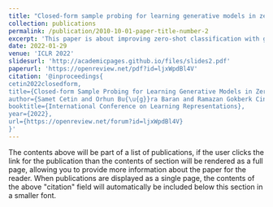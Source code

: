 ```yaml
---
title: "Closed-form sample probing for learning generative models in zero-shot learning"
collection: publications
permalink: /publication/2010-10-01-paper-title-number-2
excerpt: 'This paper is about improving zero-shot classification with generative modeling'
date: 2022-01-29
venue: 'ICLR 2022'
slidesurl: 'http://academicpages.github.io/files/slides2.pdf'
paperurl: 'https://openreview.net/pdf?id=ljxWpdBl4V'
citation: '@inproceedings{
cetin2022closedform,
title={Closed-form Sample Probing for Learning Generative Models in Zero-shot Learning},
author={Samet Cetin and Orhun Bu{\u{g}}ra Baran and Ramazan Gokberk Cinbis},
booktitle={International Conference on Learning Representations},
year={2022},
url={https://openreview.net/forum?id=ljxWpdBl4V}
}'
---
```


The contents above will be part of a list of publications, if the user clicks the link for the publication than the contents of section will be rendered as a full page, allowing you to provide more information about the paper for the reader. When publications are displayed as a single page, the contents of the above "citation" field will automatically be included below this section in a smaller font.
